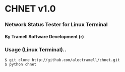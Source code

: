 # CHNET v1.0
### Network Status Tester for Linux Terminal
#### By Tramell Software Development (r)
### Usage (Linux Terminal)..

	$ git clone http://github.com/alectramell/chnet.git
	$ python chnet
